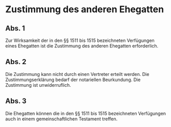 # Zustimmung des anderen Ehegatten



## Abs. 1

 Zur Wirksamkeit der in den §§ 1511 bis 1515 bezeichneten Verfügungen eines Ehegatten ist die Zustimmung des anderen Ehegatten erforderlich.

## Abs. 2

 Die Zustimmung kann nicht durch einen Vertreter erteilt werden. Die Zustimmungserklärung bedarf der notariellen Beurkundung. Die Zustimmung ist unwiderruflich.

## Abs. 3

 Die Ehegatten können die in den §§ 1511 bis 1515 bezeichneten Verfügungen auch in einem gemeinschaftlichen Testament treffen. 

